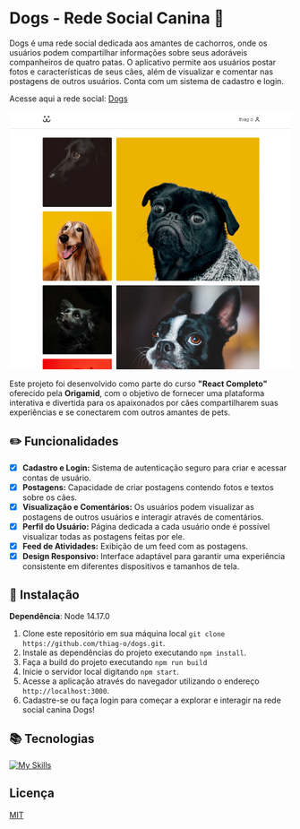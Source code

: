 # Dogs - Rede Social Canina :paw_prints:

Dogs é uma rede social dedicada aos amantes de cachorros, onde os usuários podem compartilhar informações sobre seus adoráveis companheiros de quatro patas. O aplicativo permite aos usuários postar fotos e características de seus cães, além de visualizar e comentar nas postagens de outros usuários. Conta com um sistema de cadastro e login.

Acesse aqui a rede social: [Dogs](https://dogs-gamma-lime.vercel.app/)

<img src=".github/dogs.png" alt="dogs" />

Este projeto foi desenvolvido como parte do curso **"React Completo"** oferecido pela **Origamid**, com o objetivo de fornecer uma plataforma interativa e divertida para os apaixonados por cães compartilharem suas experiências e se conectarem com outros amantes de pets.

## :pencil2: Funcionalidades

- [x] **Cadastro e Login:** Sistema de autenticação seguro para criar e acessar contas de usuário.
- [x] **Postagens:** Capacidade de criar postagens contendo fotos e textos sobre os cães.
- [x] **Visualização e Comentários:** Os usuários podem visualizar as postagens de outros usuários e interagir através de comentários.
- [x] **Perfil do Usuário:** Página dedicada a cada usuário onde é possível visualizar todas as postagens feitas por ele.
- [x] **Feed de Atividades:** Exibição de um feed com as postagens.
- [x] **Design Responsivo:** Interface adaptável para garantir uma experiência consistente em diferentes dispositivos e tamanhos de tela.

## :rocket: Instalação

**Dependência**: Node 14.17.0

1. Clone este repositório em sua máquina local `git clone https://github.com/thiag-o/dogs.git`.
2. Instale as dependências do projeto executando `npm install`.
3. Faça a build do projeto executando `npm run build`
4. Inicie o servidor local digitando `npm start`.
5. Acesse a aplicação através do navegador utilizando o endereço `http://localhost:3000`.
6. Cadastre-se ou faça login para começar a explorar e interagir na rede social canina Dogs!

## :books: Tecnologias

[![My Skills](https://skillicons.dev/icons?i=js,html,css,react)](https://skillicons.dev)

## Licença

[MIT](https://choosealicense.com/licenses/mit/)
